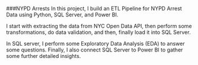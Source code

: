 ###NYPD Arrests
In this project, I build an ETL Pipeline for NYPD Arrest Data using Python, SQL Server, and Power BI.

I start with extracting the data from NYC Open Data API, then perform some transformations, do data validation, and then, finally load it into SQL Server.

In SQL server, I perform some Exploratory Data Analysis (EDA) to answer some questions. Finally, I also connect SQL Server to Power BI to gather some further detailed insights.
